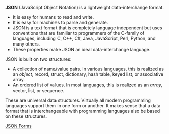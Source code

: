 **JSON** (JavaScript Object Notation) is a lightweight data-interchange format. 
*   It is easy for humans to read and write. 
*   It is easy for machines to parse and generate.
*   JSON is a text format that is completely language independent but uses conventions that are familiar to programmers of the C-family of languages, including C, C++, C#, Java, JavaScript, Perl, Python, and many others. 
*   These properties make JSON an ideal data-interchange language.

JSON is built on two structures:

-   A collection of name/value pairs. In various languages, this is realized as an _object_, record, struct, dictionary, hash table, keyed list, or associative array.
-   An ordered list of values. In most languages, this is realized as an _array_, vector, list, or sequence.

These are universal data structures. Virtually all modern programming languages support them in one form or another. It makes sense that a data format that is interchangeable with programming languages also be based on these structures.

[JSON Forms](https://www.json.org/json-en.html)